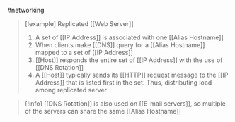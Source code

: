 #networking 
> [!example] Replicated [[Web Server]]
> 1. A set of  [[IP Address]] is associated with one [[Alias Hostname]] 
> 2. When clients make [[DNS]] query for a [[Alias Hostname]] mapped to a set of [[IP Address]]
> 3. [[Host]] responds the entire set of [[IP Address]] with the use of [[DNS Rotation]]
> 4. A [[Host]] typically sends its [[HTTP]] request message to the [[IP Address]] that is listed first in the set. Thus, distributing load among replicated server

>[!info]
>[[DNS Rotation]] is also used on [[E-mail servers]], so multiple of the servers can share the same [[Alias Hostname]]